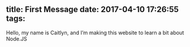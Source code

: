 title: First Message
date: 2017-04-10 17:26:55
tags:
---
Hello, my name is Caitlyn, and I’m making this website to learn a bit about Node.JS